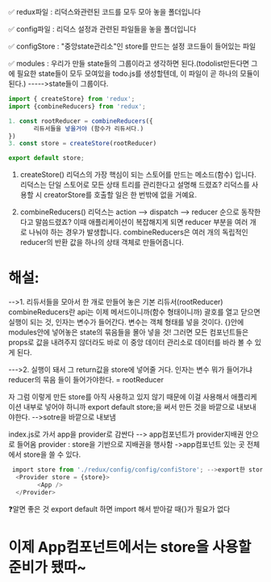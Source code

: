 ✅ redux파일 :  리덕스와관련된 코드를 모두 모아 놓을 폴더입니다

✅ config파일 :  리덕스 설정과 관련된 파일들을 놓을 폴더입니다

✅ configStore : "중앙state관리소"인 store를 만드는 설정 코드들이 들어있는 파일

✅ modules : 우리가 만들 state들의 그룹이라고 생각하면 된다.(todolist만든다면 그에 필요한 state들이 모두 모여있을 todo.js를 생성할텐데, 이 파일이 곧 하나의 모듈이 된다.)
----->state들이 그룹이다.

```js
import { createStore} from 'redux';
import {combineReducers} from 'redux';

1. const rootReducer = combineReducers({
       리듀서들을 넣을거야 (함수가 리듀서다.)
})
3. const store = createStore(rootReducer)

export default store;
```
1. createStore() 리덕스의 가장 핵심이 되는 스토어를 만드는 메소드(함수) 입니다. 
 리덕스는 단일 스토어로 모든 상태 트리를 관리한다고 설명해 드렸죠? 리덕스를 사용할 시 creatorStore를 호출할 일은 한 번밖에 없을 거예요.

2. combineReducers() 리덕스는 action —> dispatch —> reducer 순으로 동작한다고 말씀드렸죠? 이때 애플리케이션이 복잡해지게 되면 reducer 부분을 여러 개로 나눠야 하는 경우가 발생합니다. combineReducers은 여러 개의 독립적인 reducer의 반환 값을 하나의 상태 객체로 만들어줍니다.

# 해설:

-->1. 리듀서들을 모아서 한 개로 만들어 놓은 기본 리듀서(rootReducer)
combineReducers란 api는 이제 메서드이니까(함수 형태이니까) 괄호를 열고 닫으면 실행이 되는 것, 인자는 변수가 들어간다. 변수는 객체 형태를 넣을 것이다. 
{}안에 modules안에 넣어놓은 state의 묶음들을 몰아 넣을 것! 그러면 모든 컴포넌트들은 props로 값을 내려주지 않더라도  바로 이 중앙 데이터 관리소로 데이터를 바라 볼 수 있게 된다.

--->2. 실행이 돼서 그 return값을 store에 넣어줄 거다. 인자는 변수 뭐가 들어가냐 reducer의 묶음 들이 들어가야한다. = rootReducer

자 그럼 이렇게 만든 store를 아직 사용하고 있지 않기 때문에 이걸 사용해서 애플리케이션 내부로 넣어야 하니까 export default store;을 써서 만든 것을 바깥으로 내보내야한다.
-->sotre을 바깥으로 내보냄

index.js로 가서 app을 provider로 감싼다 --> app컴포넌트가 provider지배권 안으로 들어옴 
provider : store을 기반으로 지배권을 행사함 ->app컴포넌트 있는 곳 전체에서  store을 쓸 수 있다.
```js
 import store from './redux/config/config/confiStore'; -->export한 store을 import로가져옴
  <Provider store = {store}>
        <App />
  </Provider>
```
❓알면 좋은 것
export default 하면 import 해서 받아갈 때{}가 필요가 없다

# 이제 App컴포넌트에서는 store을 사용할 준비가 됐따~